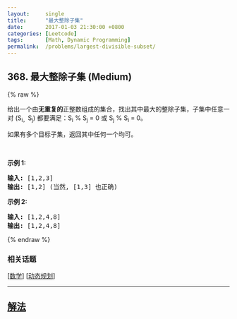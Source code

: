 ```yaml
---
layout:     single
title:      "最大整除子集"
date:       2017-01-03 21:30:00 +0800
categories: [Leetcode]
tags:       [Math, Dynamic Programming]
permalink:  /problems/largest-divisible-subset/
---
```


## 368. 最大整除子集 (Medium)

{% raw %}

<p>给出一个由<strong>无重复的</strong>正整数组成的集合，找出其中最大的整除子集，子集中任意一对 (S<sub>i，</sub>S<sub>j</sub>) 都要满足：S<sub>i</sub> % S<sub>j</sub> = 0 或 S<sub>j</sub> % S<sub>i</sub> = 0。</p>

<p>如果有多个目标子集，返回其中任何一个均可。</p>

<p>&nbsp;</p>

<p><strong>示例 1:</strong></p>

<pre><strong>输入:</strong> [1,2,3]
<strong>输出:</strong> [1,2] (当然, [1,3] 也正确)
</pre>

<p><strong>示例 2:</strong></p>

<pre><strong>输入:</strong> [1,2,4,8]
<strong>输出:</strong> [1,2,4,8]
</pre>

{% endraw %}

### 相关话题
  [[数学](https://github.com/openset/leetcode/tree/master/tag/math/README.md)]
  [[动态规划](https://github.com/openset/leetcode/tree/master/tag/dynamic-programming/README.md)]

---

## [解法](https://github.com/openset/leetcode/tree/master/problems/largest-divisible-subset)
